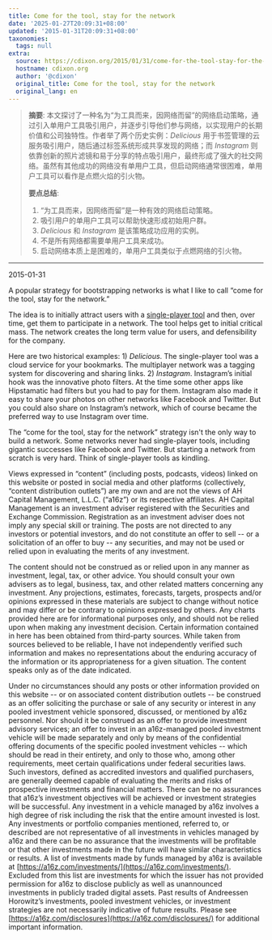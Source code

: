 ```yaml
---
title: Come for the tool, stay for the network
date: '2025-01-27T20:09:31+08:00'
updated: '2015-01-31T20:09:31+08:00'
taxonomies:
  tags: null
extra:
  source: https://cdixon.org/2015/01/31/come-for-the-tool-stay-for-the-network?ref=pt.plus
  hostname: cdixon.org
  author: '@cdixon'
  original_title: Come for the tool, stay for the network
  original_lang: en
---
```


> **摘要**:
>  本文探讨了一种名为“为工具而来，因网络而留”的网络启动策略，通过引入单用户工具吸引用户，并逐步引导他们参与网络，以实现用户的长期价值和公司独特性。作者举了两个历史实例：*Delicious* 用于书签管理的云服务吸引用户，随后通过标签系统形成共享发现的网络；而 *Instagram* 则依靠创新的照片滤镜和易于分享的特点吸引用户，最终形成了强大的社交网络。虽然有其他成功的网络没有单用户工具，但启动网络通常很困难，单用户工具可以看作是点燃火焰的引火物。
> 
>  **要点总结**:
>  1. “为工具而来，因网络而留”是一种有效的网络启动策略。
>  2. 吸引用户的单用户工具可以帮助快速形成初始用户群。
>  3. *Delicious* 和 *Instagram* 是该策略成功应用的实例。
>  4. 不是所有网络都需要单用户工具来成功。
>  5. 启动网络本质上是困难的，单用户工具类似于点燃网络的引火物。

---


2015-01-31

A popular strategy for bootstrapping networks is what I like to call “come for the tool, stay for the network.”

The idea is to initially attract users with a [single-player tool](http://cdixon.org/2010/06/12/designing-products-for-single-and-multiplayer-modes/) and then, over time, get them to participate in a network. The tool helps get to initial critical mass. The network creates the long term value for users, and defensibility for the company.

Here are two historical examples: 1) *Delicious*. The single-player tool was a cloud service for your bookmarks. The multiplayer network was a tagging system for discovering and sharing links. 2) *Instagram*. Instagram’s initial hook was the innovative photo filters. At the time some other apps like Hipstamatic had filters but you had to pay for them. Instagram also made it easy to share your photos on other networks like Facebook and Twitter. But you could also share on Instagram’s network, which of course became the preferred way to use Instagram over time.

The “come for the tool, stay for the network” strategy isn't the only way to build a network. Some networks never had single-player tools, including gigantic successes like Facebook and Twitter. But starting a network from scratch is very hard. Think of single-player tools as kindling.

Views expressed in “content” (including posts, podcasts, videos) linked on this website or posted in social media and other platforms (collectively, “content distribution outlets”) are my own and are not the views of AH Capital Management, L.L.C. (“a16z”) or its respective affiliates. AH Capital Management is an investment adviser registered with the Securities and Exchange Commission. Registration as an investment adviser does not imply any special skill or training. The posts are not directed to any investors or potential investors, and do not constitute an offer to sell -- or a solicitation of an offer to buy -- any securities, and may not be used or relied upon in evaluating the merits of any investment.

The content should not be construed as or relied upon in any manner as investment, legal, tax, or other advice. You should consult your own advisers as to legal, business, tax, and other related matters concerning any investment. Any projections, estimates, forecasts, targets, prospects and/or opinions expressed in these materials are subject to change without notice and may differ or be contrary to opinions expressed by others. Any charts provided here are for informational purposes only, and should not be relied upon when making any investment decision. Certain information contained in here has been obtained from third-party sources. While taken from sources believed to be reliable, I have not independently verified such information and makes no representations about the enduring accuracy of the information or its appropriateness for a given situation. The content speaks only as of the date indicated.

Under no circumstances should any posts or other information provided on this website -- or on associated content distribution outlets -- be construed as an offer soliciting the purchase or sale of any security or interest in any pooled investment vehicle sponsored, discussed, or mentioned by a16z personnel. Nor should it be construed as an offer to provide investment advisory services; an offer to invest in an a16z-managed pooled investment vehicle will be made separately and only by means of the confidential offering documents of the specific pooled investment vehicles -- which should be read in their entirety, and only to those who, among other requirements, meet certain qualifications under federal securities laws. Such investors, defined as accredited investors and qualified purchasers, are generally deemed capable of evaluating the merits and risks of prospective investments and financial matters. There can be no assurances that a16z’s investment objectives will be achieved or investment strategies will be successful. Any investment in a vehicle managed by a16z involves a high degree of risk including the risk that the entire amount invested is lost. Any investments or portfolio companies mentioned, referred to, or described are not representative of all investments in vehicles managed by a16z and there can be no assurance that the investments will be profitable or that other investments made in the future will have similar characteristics or results. A list of investments made by funds managed by a16z is available at [https://a16z.com/investments/](https://a16z.com/investments/). Excluded from this list are investments for which the issuer has not provided permission for a16z to disclose publicly as well as unannounced investments in publicly traded digital assets. Past results of Andreessen Horowitz’s investments, pooled investment vehicles, or investment strategies are not necessarily indicative of future results. Please see [https://a16z.com/disclosures](https://a16z.com/disclosures/) for additional important information.